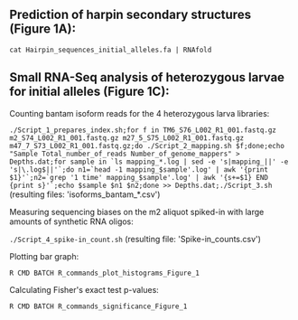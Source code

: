 ## Prediction of harpin secondary structures (Figure 1A): ##

``cat Hairpin_sequences_initial_alleles.fa | RNAfold``

## Small RNA-Seq analysis of heterozygous larvae for initial alleles (Figure 1C): ##

Counting bantam isoform reads for the 4 heterozygous larva libraries:

``./Script_1_prepares_index.sh;for f in TM6_S76_L002_R1_001.fastq.gz m2_S74_L002_R1_001.fastq.gz m27_5_S75_L002_R1_001.fastq.gz m47_7_S73_L002_R1_001.fastq.gz;do ./Script_2_mapping.sh $f;done;echo "Sample Total_number_of_reads Number_of_genome_mappers" > Depths.dat;for sample in `ls mapping_*.log | sed -e 's|mapping_||' -e 's|\.log$||'`;do n1=`head -1 mapping_$sample'.log' | awk '{print $1}'`;n2=`grep '1 time' mapping_$sample'.log' | awk '{s+=$1} END {print s}'`;echo $sample $n1 $n2;done >> Depths.dat;./Script_3.sh``
(resulting files: 'isoforms_bantam_\*.csv')

Measuring sequencing biases on the m2 aliquot spiked-in with large amounts of synthetic RNA oligos:

``./Script_4_spike-in_count.sh``
(resulting file: 'Spike-in_counts.csv')

Plotting bar graph:

``R CMD BATCH R_commands_plot_histograms_Figure_1``

Calculating Fisher's exact test p-values:

``R CMD BATCH R_commands_significance_Figure_1``
